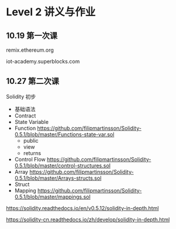 # Level 2 讲义与作业

## 10.19 第一次课

remix.ethereum.org

iot-academy.superblocks.com

## 10.27 第二次课

Solidity 初步

- 基础语法
- Contract
- State Variable
- Function https://github.com/filipmartinsson/Solidity-0.5.1/blob/master/Functions-state-var.sol
  - public
  - view
  - returns
- Control Flow https://github.com/filipmartinsson/Solidity-0.5.1/blob/master/control-structures.sol
- Array https://github.com/filipmartinsson/Solidity-0.5.1/blob/master/Arrays-structs.sol
- Struct
- Mapping https://github.com/filipmartinsson/Solidity-0.5.1/blob/master/mappings.sol

https://solidity.readthedocs.io/en/v0.5.12/solidity-in-depth.html

https://solidity-cn.readthedocs.io/zh/develop/solidity-in-depth.html
